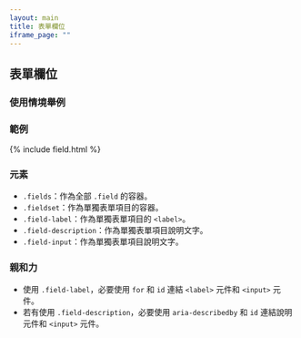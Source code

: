 ```yaml
---
layout: main
title: 表單欄位
iframe_page: ""
---
```


## 表單欄位

### 使用情境舉例

### 範例

{% include field.html %}

### 元素

- `.fields`：作為全部 `.field` 的容器。
- `.fieldset`：作為單獨表單項目的容器。
- `.field-label`：作為單獨表單項目的 `<label>`。
- `.field-description`：作為單獨表單項目說明文字。
- `.field-input`：作為單獨表單項目說明文字。

### 親和力

- 使用 `.field-label`，必要使用 `for` 和 `id` 連結 `<label>` 元件和 `<input>` 元件。
- 若有使用 `.field-description`，必要使用 `aria-describedby` 和 `id` 連結說明元件和 `<input>` 元件。
